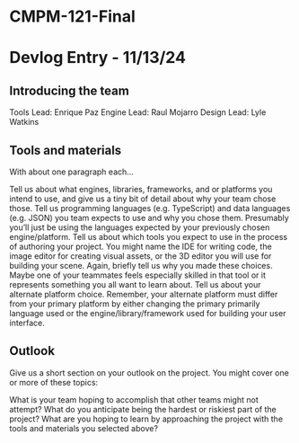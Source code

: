 # CMPM-121-Final

# Devlog Entry - 11/13/24
## Introducing the team

Tools Lead: Enrique Paz
Engine Lead: Raul Mojarro
Design Lead: Lyle Watkins



## Tools and materials
With about one paragraph each...

Tell us about what engines, libraries, frameworks, and or platforms you intend to use, and give us a tiny bit of detail about why your team chose those.
Tell us programming languages (e.g. TypeScript) and data languages (e.g. JSON) you team expects to use and why you chose them. Presumably you’ll just be using the languages expected by your previously chosen engine/platform.
Tell us about which tools you expect to use in the process of authoring your project. You might name the IDE for writing code, the image editor for creating visual assets, or the 3D editor you will use for building your scene. Again, briefly tell us why you made these choices. Maybe one of your teammates feels especially skilled in that tool or it represents something you all want to learn about.
Tell us about your alternate platform choice. Remember, your alternate platform must differ from your primary platform by either changing the primary primarily language used or the engine/library/framework used for building your user interface.
## Outlook
Give us a short section on your outlook on the project. You might cover one or more of these topics:

What is your team hoping to accomplish that other teams might not attempt?
What do you anticipate being the hardest or riskiest part of the project?
What are you hoping to learn by approaching the project with the tools and materials you selected above?
